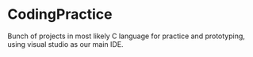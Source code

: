 # CodingPractice
Bunch of projects in most likely C language for practice and prototyping, using visual studio as our main IDE.
